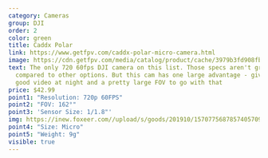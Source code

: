 ```yaml
---
category: Cameras
group: DJI
order: 2
color: green
title: Caddx Polar
link: https://www.getfpv.com/caddx-polar-micro-camera.html
image: https://cdn.getfpv.com/media/catalog/product/cache/3979b3fd908fbb12b31974edb6316b2e/c/a/caddx-polar-micro_camera-silver_1.jpg
text: The only 720 60fps DJI camera on this list. Those specs aren't great
  compared to other options. But this cam has one large advantage - giving you
  good video at night and a pretty large FOV to go with that
price: $42.99
point1: "Resolution: 720p 60FPS"
point2: "FOV: 162°"
point3: 'Sensor Size: 1/1.8"'
img: https://inew.foxeer.com//upload/s/goods/201910/1570775687857405709.images.400x400.jpg
point4: "Size: Micro"
point5: "Weight: 9g"
visible: true
---
```

